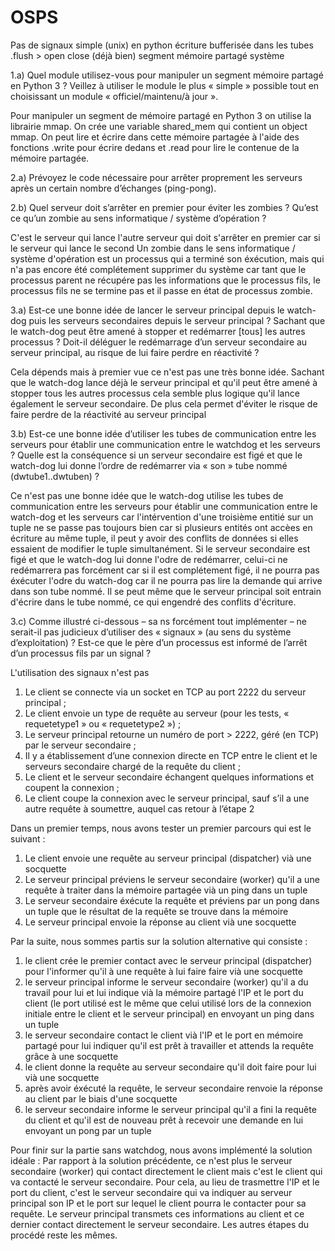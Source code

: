 # OSPS
Pas de signaux simple (unix) en python 
écriture bufferisée dans les tubes 
.flush > open close (déjà bien)
segment mémoire partagé système 

1.a) Quel module utilisez-vous pour manipuler un segment mémoire partagé en Python 3 ?
Veillez à utiliser le module le plus « simple » possible tout en choisissant un module « officiel/maintenu/à jour ».

Pour manipuler un segment de mémoire partagé en Python 3 on utilise la librairie mmap. On crée une variable shared_mem qui contient un object mmap. On peut lire et écrire dans cette mémoire partagée à l'aide des fonctions .write pour écrire dedans et .read pour lire le contenue de la mémoire partagée. 

2.a) Prévoyez le code nécessaire pour arrêter proprement les serveurs après un certain nombre d’échanges (ping-pong).

2.b) Quel serveur doit s’arrêter en premier pour éviter les zombies ? Qu’est ce qu’un zombie au sens informatique /
système d’opération ? 

C'est le serveur qui lance l'autre serveur qui doit s'arrêter en premier car si le serveur qui lance le second
Un zombie dans le sens informatique / système d'opération est un processus qui a terminé son éxécution, mais qui n'a pas encore été complétement supprimer du système car tant que le processus parent ne récupére pas les informations que le processus fils, le processus fils ne se termine pas et il passe en état de processus zombie.

3.a) Est-ce une bonne idée de lancer le serveur principal depuis le watch-dog puis les serveurs secondaires depuis le
serveur principal ? Sachant que le watch-dog peut être amené à stopper et redémarrer [tous] les autres processus ? Doit-il
déléguer le redémarrage d’un serveur secondaire au serveur principal, au risque de lui faire perdre en réactivité ?

Cela dépends mais à premier vue ce n'est pas une très bonne idée. Sachant que le watch-dog lance déjà le serveur principal et qu'il peut être amené à stopper tous les autres processus cela semble plus logique qu'il lance également le serveur secondaire. De plus cela permet d'éviter le risque de faire perdre de la réactivité au serveur principal 

3.b) Est-ce une bonne idée d’utiliser les tubes de communication entre les serveurs pour établir une communication entre
le watchdog et les serveurs ? Quelle est la conséquence si un serveur secondaire est figé et que le watch-dog lui donne
l’ordre de redémarrer via « son » tube nommé (dwtube1..dwtuben) ?

Ce n'est pas une bonne idée que le watch-dog utilise les tubes de communication entre les serveurs pour établir une communication entre le watch-dog et les serveurs car l'intérvention d'une troisième entitié sur un tuple ne se passe pas toujours bien car si plusieurs entités ont accèes en écriture au même tuple, il peut y avoir des conflits de données si elles essaient de modifier le tuple simultanément. Si le serveur secondaire est figé et que le watch-dog lui donne l'odre de redémarrer, celui-ci ne redémarrera pas forcément car si il est complétement figé, il ne pourra pas éxécuter l'odre du watch-dog car il ne pourra pas lire la demande qui arrive dans son tube nommé. Il se peut même que le serveur principal soit entrain d'écrire dans le tube nommé, ce qui engendré des conflits d'écriture.


3.c) Comme illustré ci-dessous – sa ns forcément tout implémenter – ne serait-il pas judicieux d’utiliser des « signaux »
(au sens du système d’exploitation) ? Est-ce que le père d’un processus est informé de l’arrêt d’un processus fils par un
signal ?

L'utilisation des signaux n'est pas 

1) Le client se connecte via un socket en TCP au port 2222 du serveur principal ;
2) Le client envoie un type de requête au serveur (pour les tests, « requetetype1 » ou « requetetype2 ») ;
3) Le serveur principal retourne un numéro de port > 2222, géré (en TCP) par le serveur secondaire ;
4) Il y a établissement d’une connexion directe en TCP entre le client et le serveurs secondaire chargé de la requête
du client ;
5) Le client et le serveur secondaire échangent quelques informations et coupent la connexion ;
6) Le client coupe la connexion avec le serveur principal, sauf s’il a une autre requête à soumettre, auquel cas
retour à l’étape 2

Dans un premier temps, nous avons tester un premier parcours qui est le suivant : 
1) Le client envoie une requête au serveur principal (dispatcher) vià une socquette 
2) Le serveur principal préviens le serveur secondaire (worker) qu'il a une requête à traiter dans la mémoire partagée vià un ping dans un tuple
3) Le serveur secondaire éxécute la requête et préviens par un pong dans un tuple que le résultat de la requête se trouve dans la mémoire
4) Le serveur principal envoie la réponse au client vià une socquette 

Par la suite, nous sommes partis sur la solution alternative qui consiste : 
1) le client crée le premier contact avec le serveur principal (dispatcher) pour l'informer qu'il à une requête à lui faire faire vià une socquette 
2) le serveur principal informe le serveur secondaire (worker) qu'il a du travail pour lui et lui indique vià la mémoire partagé l'IP et le port du client (le port utilisé est le même que celui utilisé lors de la connexion initiale entre le client et le serveur principal) en envoyant un ping dans un tuple 
3) le serveur secondaire contact le client vià l'IP et le port en mémoire partagé pour lui indiquer qu'il est prêt à travailler et attends la requête grâce à une socquette 
4) le client donne la requête au serveur secondaire qu'il doit faire pour lui vià une socquette 
5) après avoir éxécuté la requête, le serveur secondaire renvoie la réponse au client par le biais d'une socquette 
6) le serveur secondaire informe le serveur principal qu'il a fini la requête du client et qu'il est de nouveau prêt à recevoir une demande en lui envoyant un pong par un tuple 

Pour finir sur la partie sans watchdog, nous avons implémenté la solution idéale :
Par rapport à la solution précédente, ce n'est plus le serveur secondaire (worker) qui contact directement le client mais c'est le client qui va contacté le serveur secondaire. Pour cela, au lieu de trasmettre l'IP et le port du client, c'est le serveur secondaire qui va indiquer au serveur principal son IP et le port sur lequel le client pourra le contacter pour sa requête. Le serveur principal transmets ces informations au client et ce dernier contact directement le serveur secondaire. Les autres étapes du procédé reste les mêmes. 
